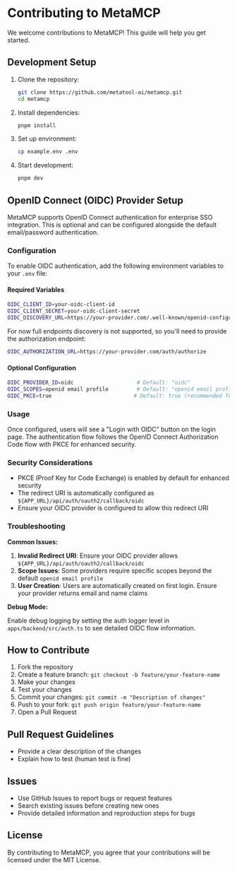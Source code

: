 # Contributing to MetaMCP

We welcome contributions to MetaMCP! This guide will help you get started.

## Development Setup

1. Clone the repository:
   ```bash
   git clone https://github.com/metatool-ai/metamcp.git
   cd metamcp
   ```

2. Install dependencies:
   ```bash
   pnpm install
   ```

3. Set up environment:
   ```bash
   cp example.env .env
   ```

4. Start development:
   ```bash
   pnpm dev
   ```

## OpenID Connect (OIDC) Provider Setup

MetaMCP supports OpenID Connect authentication for enterprise SSO integration. This is optional and can be configured alongside the default email/password authentication.

### Configuration

To enable OIDC authentication, add the following environment variables to your `.env` file:

#### Required Variables
```bash
OIDC_CLIENT_ID=your-oidc-client-id
OIDC_CLIENT_SECRET=your-oidc-client-secret
OIDC_DISCOVERY_URL=https://your-provider.com/.well-known/openid-configuration
```

For now full endpoints discovery is not supported, so you'll need to provide the authorization endpoint:
```bash
OIDC_AUTHORIZATION_URL=https://your-provider.com/auth/authorize
```

#### Optional Configuration
```bash
OIDC_PROVIDER_ID=oidc                    # Default: "oidc"
OIDC_SCOPES=openid email profile         # Default: "openid email profile"
OIDC_PKCE=true                          # Default: true (recommended for security)
```

### Usage

Once configured, users will see a "Login with OIDC" button on the login page. The authentication flow follows the OpenID Connect Authorization Code flow with PKCE for enhanced security.

### Security Considerations

- PKCE (Proof Key for Code Exchange) is enabled by default for enhanced security
- The redirect URI is automatically configured as `${APP_URL}/api/auth/oauth2/callback/oidc`
- Ensure your OIDC provider is configured to allow this redirect URI

### Troubleshooting

**Common Issues:**

1. **Invalid Redirect URI**: Ensure your OIDC provider allows `${APP_URL}/api/auth/oauth2/callback/oidc`
2. **Scope Issues**: Some providers require specific scopes beyond the default `openid email profile`
3. **User Creation**: Users are automatically created on first login. Ensure your provider returns email and name claims

**Debug Mode:**

Enable debug logging by setting the auth logger level in `apps/backend/src/auth.ts` to see detailed OIDC flow information.

## How to Contribute

1. Fork the repository
2. Create a feature branch: `git checkout -b feature/your-feature-name`
3. Make your changes
4. Test your changes
5. Commit your changes: `git commit -m "Description of changes"`
6. Push to your fork: `git push origin feature/your-feature-name`
7. Open a Pull Request

## Pull Request Guidelines

- Provide a clear description of the changes
- Explain how to test (human test is fine)

## Issues

- Use GitHub Issues to report bugs or request features
- Search existing issues before creating new ones
- Provide detailed information and reproduction steps for bugs

## License

By contributing to MetaMCP, you agree that your contributions will be licensed under the MIT License. 